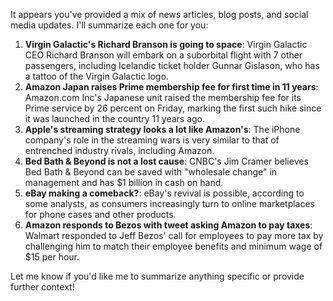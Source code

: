 It appears you've provided a mix of news articles, blog posts, and social media updates. I'll summarize each one for you:

1. **Virgin Galactic's Richard Branson is going to space**: Virgin Galactic CEO Richard Branson will embark on a suborbital flight with 7 other passengers, including Icelandic ticket holder Gunnar Gislason, who has a tattoo of the Virgin Galactic logo.
2. **Amazon Japan raises Prime membership fee for first time in 11 years**: Amazon.com Inc's Japanese unit raised the membership fee for its Prime service by 26 percent on Friday, marking the first such hike since it was launched in the country 11 years ago.
3. **Apple's streaming strategy looks a lot like Amazon's**: The iPhone company's role in the streaming wars is very similar to that of entrenched industry rivals, including Amazon.
4. **Bed Bath & Beyond is not a lost cause**: CNBC's Jim Cramer believes Bed Bath & Beyond can be saved with "wholesale change" in management and has $1 billion in cash on hand.
5. **eBay making a comeback?**: eBay's revival is possible, according to some analysts, as consumers increasingly turn to online marketplaces for phone cases and other products.
6. **Amazon responds to Bezos with tweet asking Amazon to pay taxes**: Walmart responded to Jeff Bezos' call for employees to pay more tax by challenging him to match their employee benefits and minimum wage of $15 per hour.

Let me know if you'd like me to summarize anything specific or provide further context!